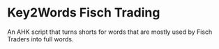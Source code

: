 # Key2Words Fisch Trading
An AHK script that turns shorts for words that are mostly used by Fisch Traders into full words.

